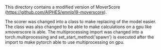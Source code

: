 This directory contains a modified version of MoverScore (https://github.com/AIPHES/emnlp19-moverscore).

The scorer was changed into a class to make replacing of the model easier.
The class was also changed to be able to make calculations on a gpu like xmoverscore is able.
The multiprocessing import was changed into a torch.multiprocessing and set_start_method('spawn') is executed after the import to make pytorch able to use multiprocessing on gpu.